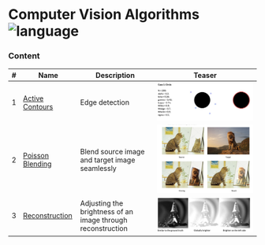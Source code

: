 # Computer Vision Algorithms ![language](https://img.shields.io/badge/language-MATLAB-blue.svg)

### Content
| # | Name                                  | Description                                                 | Teaser                |
|---|---------------------------------------|-------------------------------------------------------------|-----------------------|
| 1 | [Active Contours](Active%20Contours)   | Edge detection                                              | ![Active Contours](Active%20Contours/teaser.png)  |
| 2 | [Poisson Blending](PoissonBlending) | Blend source image and target image seamlessly              | ![Poisson Blending](PoissonBlending/teaser.png) |
| 3 | [Reconstruction](Reconstruction)     | Adjusting the brightness of an image through reconstruction | ![Reconstruction](Reconstruction/teaser.png)   |
